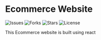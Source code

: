 # Ecommerce Website

![Issues](https://img.shields.io/github/issues/AnthonyAniobi/Ecommerce_React_Website)
![Forks](https://img.shields.io/github/forks/AnthonyAniobi/Ecommerce_React_Website)
![Stars](https://img.shields.io/github/stars/AnthonyAniobi/Ecommerce_React_Website)
![License](https://img.shields.io/github/license/AnthonyAniobi/Ecommerce_React_Website)

This Ecommerce website is built using react